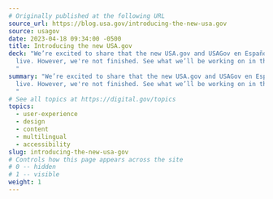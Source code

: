 ```yaml
---
# Originally published at the following URL
source_url: https://blog.usa.gov/introducing-the-new-usa.gov
source: usagov
date: 2023-04-18 09:34:00 -0500
title: Introducing the new USA.gov
deck: "We’re excited to share that the new USA.gov and USAGov en Español are
  live. However, we're not finished. See what we’ll be working on in the future.
  "
summary: "We’re excited to share that the new USA.gov and USAGov en Español are
  live. However, we're not finished. See what we’ll be working on in the future.
  "
# See all topics at https://digital.gov/topics
topics:
  - user-experience
  - design
  - content
  - multilingual
  - accessibility
slug: introducing-the-new-usa-gov
# Controls how this page appears across the site
# 0 -- hidden
# 1 -- visible
weight: 1
---
```


